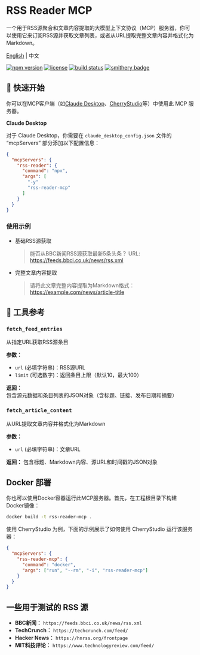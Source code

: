 # RSS Reader MCP

一个用于RSS源聚合和文章内容提取的大模型上下文协议（MCP）服务器，你可以使用它来订阅RSS源并获取文章列表，或者从URL提取完整文章内容并格式化为Markdown。

[English](./README.md) | 中文

[![npm version](https://img.shields.io/npm/v/rss-reader-mcp.svg)](https://www.npmjs.com/package/rss-reader-mcp)
[![license](https://img.shields.io/github/license/kwp-lab/rss-reader-mcp.svg)](LICENSE)
[![build status](https://img.shields.io/github/actions/workflow/status/kwp-lab/rss-reader-mcp/publish.yml?branch=main)](https://github.com/kwp-lab/rss-reader-mcp/actions/workflows/publish.yml)
[![smithery badge](https://smithery.ai/badge/@kwp-lab/rss-reader-mcp)](https://smithery.ai/server/@kwp-lab/rss-reader-mcp)

## 🚀 快速开始

你可以在MCP客户端（如[Claude Desktop](https://claude.ai/download)、[CherryStudio](https://www.cherry-ai.com/)等）中使用此 MCP 服务器。

**Claude Desktop**

对于 Claude Desktop，你需要在 `claude_desktop_config.json` 文件的 “mcpServers” 部分添加以下配置信息：

```json
{
  "mcpServers": {
    "rss-reader": {
      "command": "npx",
      "args": [
        "-y"
        "rss-reader-mcp"
      ]
    }
  }
}
```

### 使用示例

- 基础RSS源获取

  > 能否从BBC新闻RSS源获取最新5条头条？
  > URL: https://feeds.bbci.co.uk/news/rss.xml

- 完整文章内容提取
  > 请将此文章完整内容提取为Markdown格式：
  > https://example.com/news/article-title

## 🔧 工具参考

### `fetch_feed_entries`

从指定URL获取RSS源条目

**参数：**

- `url` (必填字符串)：RSS源URL
- `limit` (可选数字)：返回条目上限（默认10，最大100）

**返回：** 包含源元数据和条目列表的JSON对象（含标题、链接、发布日期和摘要）

### `fetch_article_content`

从URL提取文章内容并格式化为Markdown

**参数：**

- `url` (必填字符串)：文章URL

**返回：** 包含标题、Markdown内容、源URL和时间戳的JSON对象

## Docker 部署

你也可以使用Docker容器运行此MCP服务器。首先，在工程根目录下构建Docker镜像：

```bash
docker build -t rss-reader-mcp .
```

使用 CherryStudio 为例，下面的示例展示了如何使用 CherryStudio 运行该服务器：

```json
{
  "mcpServers": {
    "rss-reader-mcp": {
      "command": "docker",
      "args": ["run", "--rm", "-i", "rss-reader-mcp"]
    }
  }
}
```

## 一些用于测试的 RSS 源

- **BBC新闻：** `https://feeds.bbci.co.uk/news/rss.xml`
- **TechCrunch：** `https://techcrunch.com/feed/`
- **Hacker News：** `https://hnrss.org/frontpage`
- **MIT科技评论：** `https://www.technologyreview.com/feed/`
